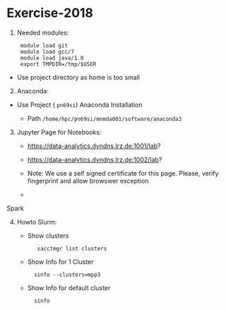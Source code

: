 # Exercise-2018

1. Needed modules:
	
		module load git
		module load gcc/7
		module load java/1.8
		export TMPDIR=/tmp/$USER

* Use project directory as home is too small


2. Anaconda:

* Use Project ( `pn69si`) Anaconda Installation

    * Path `/home/hpc/pn69si/mnmda001/software/anaconda3` 


3. Jupyter Page for Notebooks:

    * https://data-analytics.dyndns.lrz.de:1001/lab?
    * https://data-analytics.dyndns.lrz.de:1002/lab?
    
    * Note: We use a self signed certificate for this page. Please, verify fingerprint and allow browswer exception
    * [](fingerprint.png)
    
Spark

4. Howto Slurm:

    * Show clusters

             sacctmgr list clusters

    * Show Info for 1 Cluster

            sinfo --clusters=mpp3

    * Show Info for default cluster
            
            sinfo